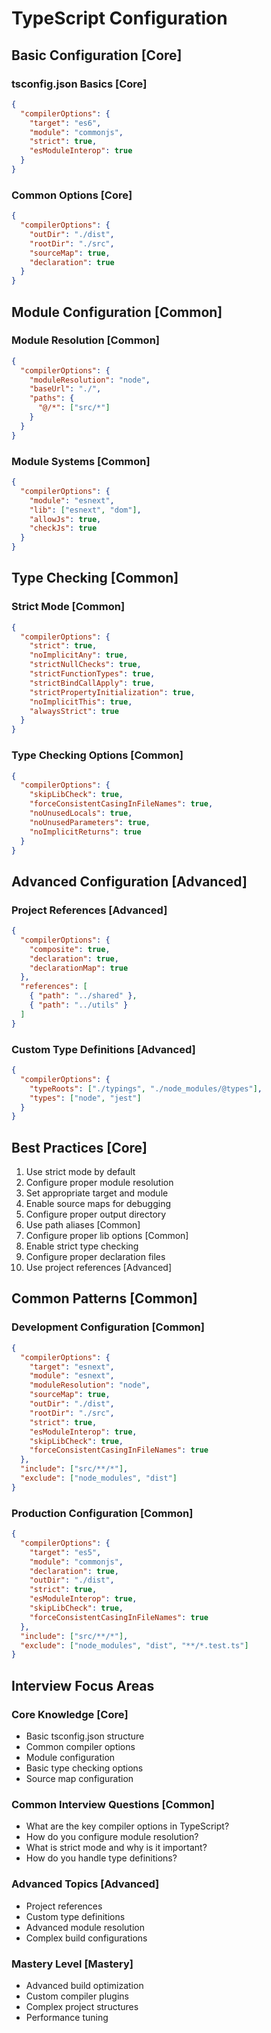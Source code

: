 # TypeScript Configuration

## Basic Configuration [Core]

### tsconfig.json Basics [Core]
```json
{
  "compilerOptions": {
    "target": "es6",
    "module": "commonjs",
    "strict": true,
    "esModuleInterop": true
  }
}
```

### Common Options [Core]
```json
{
  "compilerOptions": {
    "outDir": "./dist",
    "rootDir": "./src",
    "sourceMap": true,
    "declaration": true
  }
}
```

## Module Configuration [Common]

### Module Resolution [Common]
```json
{
  "compilerOptions": {
    "moduleResolution": "node",
    "baseUrl": "./",
    "paths": {
      "@/*": ["src/*"]
    }
  }
}
```

### Module Systems [Common]
```json
{
  "compilerOptions": {
    "module": "esnext",
    "lib": ["esnext", "dom"],
    "allowJs": true,
    "checkJs": true
  }
}
```

## Type Checking [Common]

### Strict Mode [Common]
```json
{
  "compilerOptions": {
    "strict": true,
    "noImplicitAny": true,
    "strictNullChecks": true,
    "strictFunctionTypes": true,
    "strictBindCallApply": true,
    "strictPropertyInitialization": true,
    "noImplicitThis": true,
    "alwaysStrict": true
  }
}
```

### Type Checking Options [Common]
```json
{
  "compilerOptions": {
    "skipLibCheck": true,
    "forceConsistentCasingInFileNames": true,
    "noUnusedLocals": true,
    "noUnusedParameters": true,
    "noImplicitReturns": true
  }
}
```

## Advanced Configuration [Advanced]

### Project References [Advanced]
```json
{
  "compilerOptions": {
    "composite": true,
    "declaration": true,
    "declarationMap": true
  },
  "references": [
    { "path": "../shared" },
    { "path": "../utils" }
  ]
}
```

### Custom Type Definitions [Advanced]
```json
{
  "compilerOptions": {
    "typeRoots": ["./typings", "./node_modules/@types"],
    "types": ["node", "jest"]
  }
}
```

## Best Practices [Core]

1. Use strict mode by default
2. Configure proper module resolution
3. Set appropriate target and module
4. Enable source maps for debugging
5. Configure proper output directory
6. Use path aliases [Common]
7. Configure proper lib options [Common]
8. Enable strict type checking
9. Configure proper declaration files
10. Use project references [Advanced]

## Common Patterns [Common]

### Development Configuration [Common]
```json
{
  "compilerOptions": {
    "target": "esnext",
    "module": "esnext",
    "moduleResolution": "node",
    "sourceMap": true,
    "outDir": "./dist",
    "rootDir": "./src",
    "strict": true,
    "esModuleInterop": true,
    "skipLibCheck": true,
    "forceConsistentCasingInFileNames": true
  },
  "include": ["src/**/*"],
  "exclude": ["node_modules", "dist"]
}
```

### Production Configuration [Common]
```json
{
  "compilerOptions": {
    "target": "es5",
    "module": "commonjs",
    "declaration": true,
    "outDir": "./dist",
    "strict": true,
    "esModuleInterop": true,
    "skipLibCheck": true,
    "forceConsistentCasingInFileNames": true
  },
  "include": ["src/**/*"],
  "exclude": ["node_modules", "dist", "**/*.test.ts"]
}
```

## Interview Focus Areas

### Core Knowledge [Core]
- Basic tsconfig.json structure
- Common compiler options
- Module configuration
- Basic type checking options
- Source map configuration

### Common Interview Questions [Common]
- What are the key compiler options in TypeScript?
- How do you configure module resolution?
- What is strict mode and why is it important?
- How do you handle type definitions?

### Advanced Topics [Advanced]
- Project references
- Custom type definitions
- Advanced module resolution
- Complex build configurations

### Mastery Level [Mastery]
- Advanced build optimization
- Custom compiler plugins
- Complex project structures
- Performance tuning 